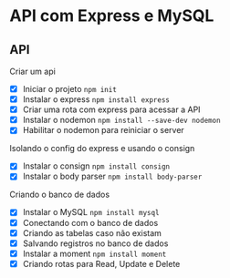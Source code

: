 # API com Express e MySQL

## API

Criar um api
- [x] Iniciar o projeto `npm init`
- [x] Instalar o express `npm install express`
- [x] Criar uma rota com express para acessar a API
- [x] Instalar o nodemon `npm install --save-dev nodemon`
- [x] Habilitar o nodemon para reiniciar o server

Isolando o config do express e usando o consign
- [x] Instalar o consign `npm install consign`
- [x] Instalar o body parser `npm install body-parser`

Criando o banco de dados
- [x] Instalar o MySQL `npm install mysql`
- [x] Conectando com o banco de dados
- [x] Criando as tabelas caso não existam
- [x] Salvando registros no banco de dados
- [x] Instalar a moment `npm install moment`
- [x] Criando rotas para Read, Update e Delete